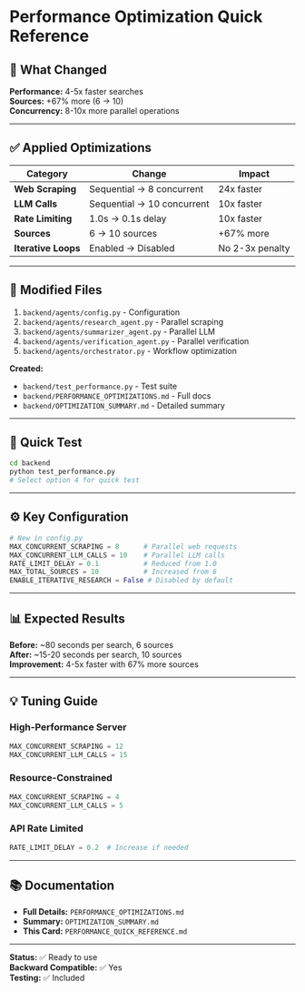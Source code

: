 # Performance Optimization Quick Reference

## 🎯 What Changed

**Performance:** 4-5x faster searches  
**Sources:** +67% more (6 → 10)  
**Concurrency:** 8-10x more parallel operations  

---

## ✅ Applied Optimizations

| Category | Change | Impact |
|----------|--------|--------|
| **Web Scraping** | Sequential → 8 concurrent | 24x faster |
| **LLM Calls** | Sequential → 10 concurrent | 10x faster |
| **Rate Limiting** | 1.0s → 0.1s delay | 10x faster |
| **Sources** | 6 → 10 sources | +67% more |
| **Iterative Loops** | Enabled → Disabled | No 2-3x penalty |

---

## 📁 Modified Files

1. `backend/agents/config.py` - Configuration
2. `backend/agents/research_agent.py` - Parallel scraping
3. `backend/agents/summarizer_agent.py` - Parallel LLM
4. `backend/agents/verification_agent.py` - Parallel verification
5. `backend/agents/orchestrator.py` - Workflow optimization

**Created:**
- `backend/test_performance.py` - Test suite
- `backend/PERFORMANCE_OPTIMIZATIONS.md` - Full docs
- `backend/OPTIMIZATION_SUMMARY.md` - Detailed summary

---

## 🧪 Quick Test

```bash
cd backend
python test_performance.py
# Select option 4 for quick test
```

---

## ⚙️ Key Configuration

```python
# New in config.py
MAX_CONCURRENT_SCRAPING = 8      # Parallel web requests
MAX_CONCURRENT_LLM_CALLS = 10    # Parallel LLM calls
RATE_LIMIT_DELAY = 0.1           # Reduced from 1.0
MAX_TOTAL_SOURCES = 10           # Increased from 6
ENABLE_ITERATIVE_RESEARCH = False # Disabled by default
```

---

## 📊 Expected Results

**Before:** ~80 seconds per search, 6 sources  
**After:** ~15-20 seconds per search, 10 sources  
**Improvement:** 4-5x faster with 67% more sources

---

## 💡 Tuning Guide

### High-Performance Server
```python
MAX_CONCURRENT_SCRAPING = 12
MAX_CONCURRENT_LLM_CALLS = 15
```

### Resource-Constrained
```python
MAX_CONCURRENT_SCRAPING = 4
MAX_CONCURRENT_LLM_CALLS = 5
```

### API Rate Limited
```python
RATE_LIMIT_DELAY = 0.2  # Increase if needed
```

---

## 📚 Documentation

- **Full Details:** `PERFORMANCE_OPTIMIZATIONS.md`
- **Summary:** `OPTIMIZATION_SUMMARY.md`
- **This Card:** `PERFORMANCE_QUICK_REFERENCE.md`

---

**Status:** ✅ Ready to use  
**Backward Compatible:** ✅ Yes  
**Testing:** ✅ Included
